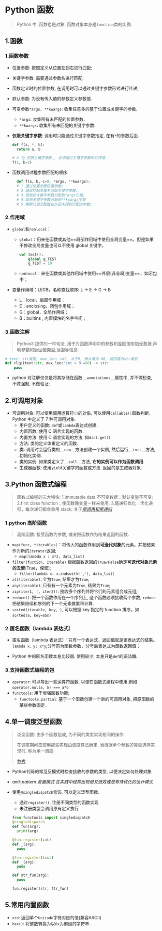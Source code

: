 # Python 函数

> Python 中, 函数也是对象. 函数对象本身是`function`类的实例.

## 1.函数

### 1.函数参数

- 位置参数: 按照定义从位置左到右进行匹配;
- 关键字参数: 需要通过参数名进行匹配;
- 函数定义时的位置参数, 在调用时可以通过关键字参数形式进行传递;
- 默认参数: 为没有传入值的参数定义参数值.
- 可变参数`*args, **kwargs`: 收集任意多的基于位置或关键字的参数.
  - `*args`: 收集所有未匹配的位置参数.
  - `**kwargs`: 收集所有未匹配的关键字参数.
- **仅限关键字参数**: 调用时只能通过关键字参数指定, 在有`*`的参数后面.

  ```python
  def f(a, *, b):
    return a, b

  # b 为_仅限关键字参数_, 必须通过关键字参数形式传递.
  f(1, b=2)
  ```

- 函数调用过程参数匹配的顺序:

  ```python
    def f(a, b, c=0, *args, **kwargs):
    # 1.通过位置分配位置参数;
    # 2.通过匹配变量名分配关键字参数;
    # 3.其他非关键字参数分配到*args元祖;
    # 4.其他关键字参数分配到**kwargs字典
    # 5.用默认值分配给在头部未得到分配的参数;
  ```

### 2.作用域

- `global`和`nonlocal`：

  - `global`：用来在函数或其他==局部作用域中使用全局变量==。但是如果不修改全局变量也可以不使用 global 关键字。

    ```python
    def test():
        global g_TEST
        g_TEST = 10
    ```

  - `nonlocal`：来在函数或其他作用域中使用==外层(非全局)变量==，如闭包中；

- 变量作用域：LEGB，名称查找顺序: L -> E -> G -> B
  - L：local，局部作用域；
  - E：enclosing，闭包作用域；
  - G：global，全局作用域；
  - B：builtins , 内置模块的名字空间；

### 3.函数注解

> Python3 提供的一种句法, 用于为函数声明中的参数和返回值附加元数据,声明参数和返回值类型,范围等信息:

```python
# text: str类型, max_len: int, 大于0, 默认值为 80, 返回值为str类型
def clip(text:str, max_len:'int > 0'=80) -> str:
    pass
```

- python 对注解仅仅是将其存储在函数`__annotations__`属性中, 并不做检查, 不做强制, 不做验证;

## 2.可调用对象

- 可调用对象: 可以使用调用运算符`()`的对象, 可以使用`callable()`函数判断. Python 中定义了 7 种可调用对象.
  - 用户定义的函数: `def`或`lambda`表达式创建.
  - 内置函数: 使用 C 语言实现的函数.
  - 内置方法: 使用 C 语言实现的方法, 如`dict.get()`
  - 方法: 类的定义体重定义的函数.
  - 类: 调用时会运行类的`__new__`方法创建一个实例, 然后运行`__init__`方法, 初始化实例.
  - 类的实例: 如果类定义了`__call__`方法, **它的实例可以作为函数调用**.
  - 生成器函数: 使用`yield`关键字的函数或方法. 返回的是生成器对象.

## 3.Python 函数式编程

> 函数式编程的三大特性: 1.immutable data 不可变数据：默认变量不可变; 2.first class function：使函数像变量一样来使用; 3.尾递归优化：优化递归，每次递归都会重用 stack; 关于[_尾调用和尾递归_](http://www.ruanyifeng.com/blog/2015/04/tail-call.html)

### 1.python 高阶函数

> 高阶函数: 接受函数为参数, 或者把函数作为结果返回的函数.

- `map(func, *iterables)`：将传入的函数作用到**可迭代对象**的元素，并把结果作为新的`Iterator`返回;
  - `map(lambda x : x*2, data_list)`
- `filter(fuction, Iterable)` 根据函数返回的`True/False`确定**可迭代对象元素的去留**(True，保留);
  - `filter(lambda x: x.endswith(','), data_list)`
- `all(iterable)`: 全为`True`, 结果才为`True`;
- `any(iterable)`: 只有有一个元素为`True`, 结果为`True`;
- `zip(iter1, [, iter2])`: 接收多个序列并将它们的元素组合成元组;
- `reduce()`: 把一个函数作用在一个序列上, 这个函数必须接收两个参数, `reduce`把结果继续和序列的下一个元素做累积计算,
- `sorted(iterable, key, )`, 可以根据 key 指定的 function 排序，如`sorted(a, key=abs)`

### 2.匿名函数（lambda 表达式）

- 匿名函数（lambda 表达式）：只有一个表达式，返回值就是该表达式的结果。`lambda x，y: x*y`,分号前为函数参数，分号后表达式为函数返回值；

- Python 中的匿名函数本身比较弱. 使用较少, 本身只是`def`的语法糖.

### 3.支持函数式编程的包

- `operator`: 可以导出一些运算符函数, 以便在函数式编程中使用,例如`operator.mul(a, b) === a*b`
- `functools`: 用于增强函数功能;
  - `functools.partial`: 基于一个函数创建一个新的可调用对象, 把原函数的某些参数固定.

## 4.单一调度泛型函数

> 泛型函数: 由多个函数组成, 为不同的类型实现相同的操作.
>
> 在调度期间应使用那些实现由调度算法确定. 当根据单个参数的类型选择实现时, 称为单一调度.
>
> [参考](https://www.python.org/dev/peps/pep-0443/)

- Python代码的常见反模式时检查接收的参数的类型, 以便决定如何处理对象.
  
- *anti-pattern 反面模式 在实践中经常出现但又低效或是有待优化的设计模式*
  
- 使用`@singledispatch`修饰, 可以定义泛型函数.
  - 通过`register()`, 注册不同类型的函数实现
  - 未注册类型会调用原有定义执行

  ```python
  from functools import singledispatch
  @singledispatch
  def fun(arg):
    print(arg)

  @fun.register(int)
  def _(arg):
    pass

  @fun.register(list)
  def _(arg):
    pass
  
  def str_fun(arg):
    pass

  fun.register(str, ftr_fun)
  ```

## 5.常用内置函数

- `ord`: 返回单个`Unicode`字符对应的值(兼容ASCII)
- `hex()`: 将整数转换为以`0x`为前缀的字符串.

